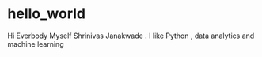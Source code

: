 # hello_world

Hi Everbody
Myself Shrinivas Janakwade . I like Python , data analytics and machine learning
